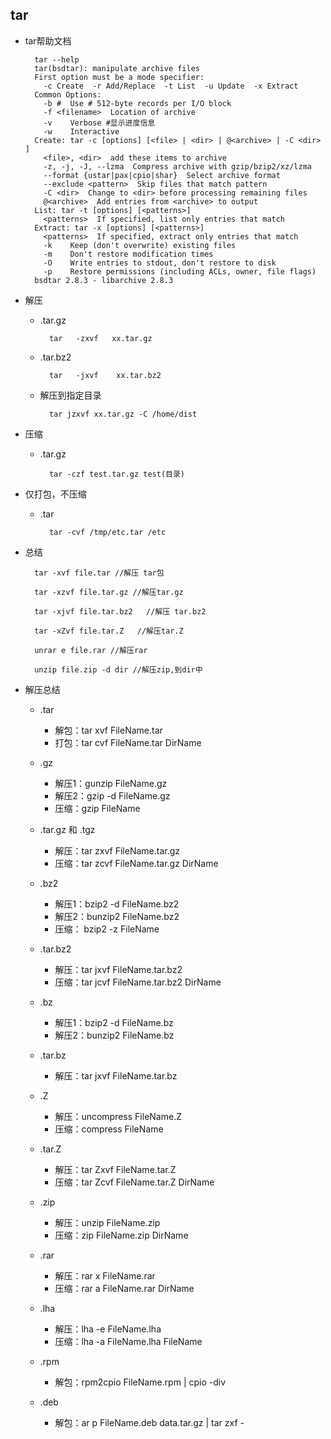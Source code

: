 ## tar
- tar帮助文档

		tar --help
        tar(bsdtar): manipulate archive files
        First option must be a mode specifier:
          -c Create  -r Add/Replace  -t List  -u Update  -x Extract
        Common Options:
          -b #  Use # 512-byte records per I/O block
          -f <filename>  Location of archive
          -v    Verbose #显示进度信息
          -w    Interactive
        Create: tar -c [options] [<file> | <dir> | @<archive> | -C <dir> ]
          <file>, <dir>  add these items to archive
          -z, -j, -J, --lzma  Compress archive with gzip/bzip2/xz/lzma
          --format {ustar|pax|cpio|shar}  Select archive format
          --exclude <pattern>  Skip files that match pattern
          -C <dir>  Change to <dir> before processing remaining files
          @<archive>  Add entries from <archive> to output
        List: tar -t [options] [<patterns>]
          <patterns>  If specified, list only entries that match
        Extract: tar -x [options] [<patterns>]
          <patterns>  If specified, extract only entries that match
          -k    Keep (don't overwrite) existing files
          -m    Don't restore modification times
          -O    Write entries to stdout, don't restore to disk
          -p    Restore permissions (including ACLs, owner, file flags)
        bsdtar 2.8.3 - libarchive 2.8.3
- 解压
	- .tar.gz     
		
			tar   -zxvf   xx.tar.gz
	- .tar.bz2   
	
			tar   -jxvf    xx.tar.bz2
	- 解压到指定目录
	
			tar jzxvf xx.tar.gz -C /home/dist
- 压缩
	- .tar.gz
	
			tar -czf test.tar.gz test(目录)
- 仅打包，不压缩
	- .tar
	
    		tar -cvf /tmp/etc.tar /etc 
- 总结

        tar -xvf file.tar //解压 tar包

        tar -xzvf file.tar.gz //解压tar.gz

        tar -xjvf file.tar.bz2   //解压 tar.bz2

        tar -xZvf file.tar.Z   //解压tar.Z

        unrar e file.rar //解压rar

		unzip file.zip -d dir //解压zip,到dir中
- 解压总结
	- .tar 
		- 解包：tar xvf FileName.tar
		- 打包：tar cvf FileName.tar DirName
	- .gz
		- 解压1：gunzip FileName.gz
		- 解压2：gzip -d FileName.gz
		- 压缩：gzip FileName

	- .tar.gz 和 .tgz
		- 解压：tar zxvf FileName.tar.gz
		- 压缩：tar zcvf FileName.tar.gz DirName
	- .bz2
		- 解压1：bzip2 -d FileName.bz2
		- 解压2：bunzip2 FileName.bz2
		- 压缩： bzip2 -z FileName
	- .tar.bz2
		- 解压：tar jxvf FileName.tar.bz2
		- 压缩：tar jcvf FileName.tar.bz2 DirName
	- .bz
		- 解压1：bzip2 -d FileName.bz
		- 解压2：bunzip2 FileName.bz
	- .tar.bz
		- 解压：tar jxvf FileName.tar.bz
	- .Z
		- 解压：uncompress FileName.Z
		- 压缩：compress FileName
	- .tar.Z
		- 解压：tar Zxvf FileName.tar.Z
		- 压缩：tar Zcvf FileName.tar.Z DirName
	- .zip
		- 解压：unzip FileName.zip
		- 压缩：zip FileName.zip DirName
	- .rar
		- 解压：rar x FileName.rar
		- 压缩：rar a FileName.rar DirName
	- .lha
		- 解压：lha -e FileName.lha
		- 压缩：lha -a FileName.lha FileName
	- .rpm
		- 解包：rpm2cpio FileName.rpm | cpio -div
	- .deb
		- 解包：ar p FileName.deb data.tar.gz | tar zxf -
